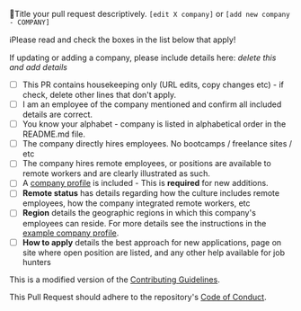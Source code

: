 📝Title your pull request descriptively. `[edit X company]` or `[add new company - COMPANY]`

ℹ️Please read and check the boxes in the list below that apply!

If updating or adding a company, please include details here: _delete this and add details_

- [ ] This PR contains housekeeping only (URL edits, copy changes etc) - if check, delete other lines that don't apply.
- [ ] I am an employee of the company mentioned and confirm all included details are correct.
- [ ] You know your alphabet - company is listed in alphabetical order in the README.md file.
- [ ] The company directly hires employees. No bootcamps / freelance sites / etc
- [ ] The company hires remote employees, or positions are available to remote workers and are clearly illustrated as such.
- [ ] A [company profile](https://github.com/remoteintech/remote-jobs/blob/master/company-profiles/example.md) is included - This is __required__ for new additions.
- [ ] __Remote status__ has details regarding how the culture includes remote employees, how the company integrated remote workers, etc
- [ ] __Region__ details the geographic regions in which this company's employees can reside. For more details see the instructions in the [example company profile](/company-profiles/example.md#region).
- [ ] __How to apply__ details the best approach for new applications, page on site where open position are listed, and any other help available for job hunters

This is a modified version of the [Contributing Guidelines](https://github.com/remoteintech/remote-jobs/blob/master/CONTRIBUTING.md).

This Pull Request should adhere to the repository's [Code of Conduct](https://github.com/remoteintech/remote-jobs/blob/master/CODE_OF_CONDUCT.md).
